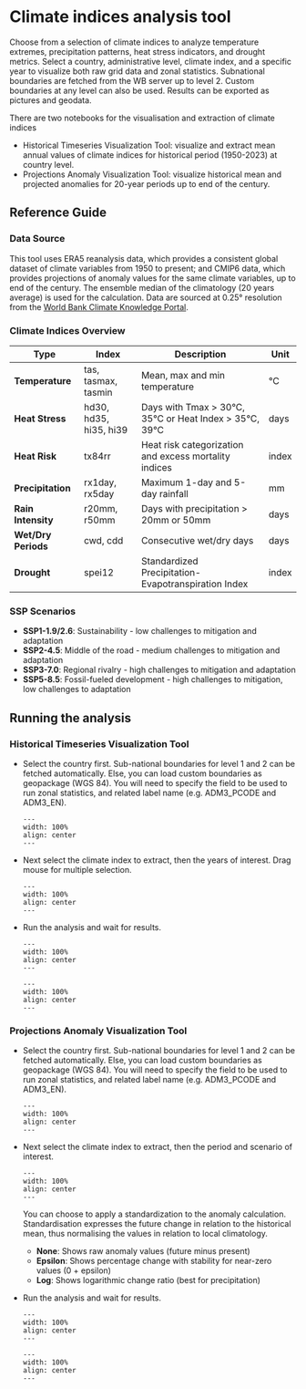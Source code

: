 # Climate indices analysis tool

Choose from a selection of climate indices to analyze temperature extremes, precipitation patterns, heat stress indicators, and drought metrics.
Select a country, administrative level, climate index, and a specific year to visualize both raw grid data and zonal statistics.
Subnational boundaries are fetched from the WB server up to level 2. Custom boundaries at any level can also be used.
Results can be exported as pictures and geodata.

There are two notebooks for the visualisation and extraction of climate indices

- Historical Timeseries Visualization Tool: visualize and extract mean annual values of climate indices for historical period (1950-2023) at country level.
- Projections Anomaly Visualization Tool: visualize historical mean and projected anomalies for 20-year periods up to end of the century.

## Reference Guide

### Data Source

This tool uses ERA5 reanalysis data, which provides a consistent global dataset of climate variables from 1950 to present;
and CMIP6 data, which provides projections of anomaly values for the same climate variables, up to end of the century. The ensemble median of the climatology (20 years average) is used for the calculation.
Data are sourced at 0.25° resolution from the [World Bank Climate Knowledge Portal](https://climateknowledgeportal.worldbank.org).

### Climate Indices Overview

| Type | Index | Description | Unit |
|------|-------|-------------|------|
| **Temperature** | tas, tasmax, tasmin | Mean, max and min temperature | °C |
| **Heat Stress** | hd30, hd35, hi35, hi39 | Days with Tmax > 30°C, 35°C or Heat Index > 35°C, 39°C | days |
| **Heat Risk** | tx84rr | Heat risk categorization and excess mortality indices | index |
| **Precipitation** | rx1day, rx5day | Maximum 1-day and 5-day rainfall | mm |
| **Rain Intensity** | r20mm, r50mm | Days with precipitation > 20mm or 50mm | days |
| **Wet/Dry Periods** | cwd, cdd | Consecutive wet/dry days | days |
| **Drought** | spei12 | Standardized Precipitation-Evapotranspiration Index | index |

### SSP Scenarios

- **SSP1-1.9/2.6**: Sustainability - low challenges to mitigation and adaptation
- **SSP2-4.5**: Middle of the road - medium challenges to mitigation and adaptation
- **SSP3-7.0**: Regional rivalry - high challenges to mitigation and adaptation
- **SSP5-8.5**: Fossil-fueled development - high challenges to mitigation, low challenges to adaptation

## Running the analysis
### Historical Timeseries Visualization Tool

- Select the country first. Sub-national boundaries for level 1 and 2 can be fetched automatically. Else, you can load custom boundaries as geopackage (WGS 84). You will need to specify the field to be used to run zonal statistics, and related label name (e.g. ADM3_PCODE and ADM3_EN).
    ```{figure} images/GUI_CI_boundaries.png
    ---
    width: 100%
    align: center
    ---
    ```
- Next select the climate index to extract, then the years of interest. Drag mouse for multiple selection.

    ```{figure} images/GUI_CI_selection2.png
    ---
    width: 100%
    align: center
    ---
    ```
- Run the analysis and wait for results.

    ```{figure} images/ci_rx5day.png
    ---
    width: 100%
    align: center
    ---
    ```

    ```{figure} images/ci_rx5day_zonal.png
    ---
    width: 100%
    align: center
    ---
    ```

### Projections Anomaly Visualization Tool

- Select the country first. Sub-national boundaries for level 1 and 2 can be fetched automatically. Else, you can load custom boundaries as geopackage (WGS 84). You will need to specify the field to be used to run zonal statistics, and related label name (e.g. ADM3_PCODE and ADM3_EN).
    ```{figure} images/GUI_CI_boundaries.png
    ---
    width: 100%
    align: center
    ---
    ```
- Next select the climate index to extract, then the period and scenario of interest.

    ```{figure} images/GUI_CI_selection.png
    ---
    width: 100%
    align: center
    ---
    ```

  You can choose to apply a standardization to the anomaly calculation. 
  Standardisation expresses the future change in relation to the historical mean, thus normalising the values in relation to local climatology.   

    - **None**: Shows raw anomaly values (future minus present)
    - **Epsilon**: Shows percentage change with stability for near-zero values (0 + epsilon)
    - **Log**: Shows logarithmic change ratio (best for precipitation)

- Run the analysis and wait for results.

    ```{figure} images/ci_pr_ts.png
    ---
    width: 100%
    align: center
    ---
    ```

    ```{figure} images/ci_pr_ts_zonal.png
    ---
    width: 100%
    align: center
    ---
    ```